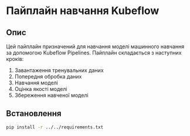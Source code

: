 # Пайплайн навчання Kubeflow

## Опис
Цей пайплайн призначений для навчання моделі машинного навчання за допомогою Kubeflow Pipelines. Пайплайн складається з наступних кроків:
1. Завантаження тренувальних даних
2. Попередня обробка даних
3. Навчання моделі
4. Оцінка якості моделі
5. Збереження навченої моделі

## Встановлення

```bash
pip install -r ../../requirements.txt
